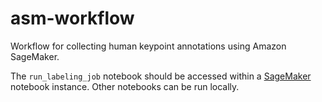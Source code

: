 # asm-workflow
Workflow for collecting human keypoint annotations using Amazon SageMaker.

The `run_labeling_job` notebook should be accessed within a [SageMaker](https://console.aws.amazon.com/sagemaker) notebook instance. Other notebooks can be run locally.
